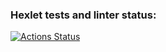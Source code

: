 ### Hexlet tests and linter status:
[![Actions Status](https://github.com/Bystrova/typescript-project-81/actions/workflows/hexlet-check.yml/badge.svg)](https://github.com/Bystrova/typescript-project-81/actions)